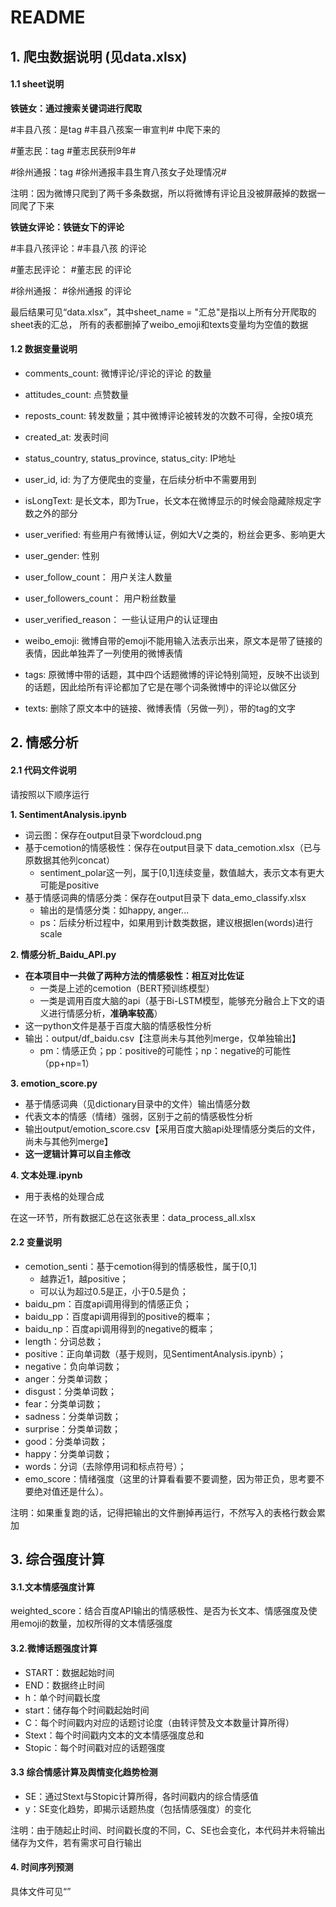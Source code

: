 # README
## 1. 爬虫数据说明 (见data.xlsx)

#### 1.1 sheet说明

**铁链女：通过搜索关键词进行爬取**

\#丰县八孩：是tag #丰县八孩案一审宣判# 中爬下来的

\#董志民：tag #董志民获刑9年#

\#徐州通报：tag #徐州通报丰县生育八孩女子处理情况#

注明：因为微博只爬到了两千多条数据，所以将微博有评论且没被屏蔽掉的数据一同爬了下来

**铁链女评论：铁链女下的评论**

\#丰县八孩评论：#丰县八孩 的评论

\#董志民评论： #董志民 的评论

\#徐州通报： #徐州通报 的评论

最后结果可见“data.xlsx”，其中sheet_name = "汇总"是指以上所有分开爬取的sheet表的汇总， 所有的表都删掉了weibo_emoji和texts变量均为空值的数据


#### 1.2 数据变量说明

- comments_count: 微博评论/评论的评论 的数量

- attitudes_count: 点赞数量

- reposts_count: 转发数量；其中微博评论被转发的次数不可得，全按0填充

- created_at: 发表时间

- status_country, status_province, status_city: IP地址

- user_id, id: 为了方便爬虫的变量，在后续分析中不需要用到

- isLongText: 是长文本，即为True，长文本在微博显示的时候会隐藏除规定字数之外的部分

- user_verified: 有些用户有微博认证，例如大V之类的，粉丝会更多、影响更大

- user_gender: 性别

- user_follow_count： 用户关注人数量

- user_followers_count： 用户粉丝数量

- user_verified_reason： 一些认证用户的认证理由

- weibo_emoji: 微博自带的emoji不能用输入法表示出来，原文本是带了链接的表情，因此单独弄了一列使用的微博表情

- tags: 原微博中带的话题，其中四个话题微博的评论特别简短，反映不出谈到的话题，因此给所有评论都加了它是在哪个词条微博中的评论以做区分

- texts: 删除了原文本中的链接、微博表情（另做一列），带的tag的文字

## 2. 情感分析

#### 2.1 代码文件说明
请按照以下顺序运行

**1. SentimentAnalysis.ipynb**

- 词云图：保存在output目录下wordcloud.png
- 基于cemotion的情感极性：保存在output目录下 data_cemotion.xlsx（已与原数据其他列concat）
  - sentiment_polar这一列，属于[0,1]连续变量，数值越大，表示文本有更大可能是positive
- 基于情感词典的情感分类：保存在output目录下 data_emo_classify.xlsx
  - 输出的是情感分类：如happy, anger...
  - ps：后续分析过程中，如果用到计数类数据，建议根据len(words)进行scale

**2. 情感分析_Baidu_API.py**
- **在本项目中一共做了两种方法的情感极性：相互对比佐证**
  - 一类是上述的cemotion（BERT预训练模型）
  - 一类是调用百度大脑的api（基于Bi-LSTM模型，能够充分融合上下文的语义进行情感分析，**准确率较高**）
- 这一python文件是基于百度大脑的情感极性分析
- 输出：output/df_baidu.csv【注意尚未与其他列merge，仅单独输出】
  - pm：情感正负；pp：positive的可能性；np：negative的可能性（pp+np=1）

**3. emotion_score.py**
- 基于情感词典（见dictionary目录中的文件）输出情感分数
- 代表文本的情感（情绪）强弱，区别于之前的情感极性分析
- 输出output/emotion_score.csv【采用百度大脑api处理情感分类后的文件，尚未与其他列merge】
- **这一逻辑计算可以自主修改**

**4. 文本处理.ipynb**
- 用于表格的处理合成

在这一环节，所有数据汇总在这张表里：data_process_all.xlsx

#### 2.2 变量说明
- cemotion_senti：基于cemotion得到的情感极性，属于[0,1]
  - 越靠近1，越positive；
  - 可以认为超过0.5是正，小于0.5是负；
- baidu_pm：百度api调用得到的情感正负；
- baidu_pp：百度api调用得到的positive的概率；
- baidu_np：百度api调用得到的negative的概率；
- length：分词总数；
- positive：正向单词数（基于规则，见SentimentAnalysis.ipynb）；
- negative：负向单词数；
- anger：分类单词数；
- disgust：分类单词数；
- fear：分类单词数；
- sadness：分类单词数；
- surprise：分类单词数；
- good：分类单词数；
- happy：分类单词数；
- words：分词（去除停用词和标点符号）；
- emo_score：情绪强度（这里的计算看看要不要调整，因为带正负，思考要不要绝对值还是什么）。

注明：如果重复跑的话，记得把输出的文件删掉再运行，不然写入的表格行数会累加

## 3. 综合强度计算

#### 3.1.文本情感强度计算

weighted_score：结合百度API输出的情感极性、是否为长文本、情感强度及使用emoji的数量，加权所得的文本情感强度

#### 3.2.微博话题强度计算
- START：数据起始时间
- END：数据终止时间
- h：单个时间戳长度
- start：储存每个时间戳起始时间
- C：每个时间戳内对应的话题讨论度（由转评赞及文本数量计算所得）
- Stext：每个时间戳内文本的文本情感强度总和
- Stopic：每个时间戳对应的话题强度

#### 3.3 综合情感计算及舆情变化趋势检测

- SE：通过Stext与Stopic计算所得，各时间戳内的综合情感值
- y：SE变化趋势，即揭示话题热度（包括情感强度）的变化

注明：由于随起止时间、时间戳长度的不同，C、SE也会变化，本代码并未将输出储存为文件，若有需求可自行输出

#### 4. 时间序列预测
具体文件可见“”
